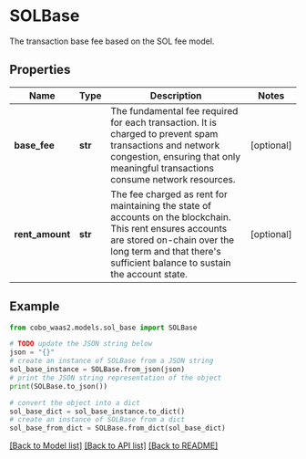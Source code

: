 # SOLBase

The transaction base fee based on the SOL fee model.

## Properties

Name | Type | Description | Notes
------------ | ------------- | ------------- | -------------
**base_fee** | **str** | The fundamental fee required for each transaction. It is charged to prevent spam transactions and network congestion, ensuring that only meaningful transactions consume network resources. | [optional] 
**rent_amount** | **str** | The fee charged as rent for maintaining the state of accounts on the blockchain. This rent ensures accounts are stored on-chain over the long term and that there&#39;s sufficient balance to sustain the account state. | [optional] 

## Example

```python
from cobo_waas2.models.sol_base import SOLBase

# TODO update the JSON string below
json = "{}"
# create an instance of SOLBase from a JSON string
sol_base_instance = SOLBase.from_json(json)
# print the JSON string representation of the object
print(SOLBase.to_json())

# convert the object into a dict
sol_base_dict = sol_base_instance.to_dict()
# create an instance of SOLBase from a dict
sol_base_from_dict = SOLBase.from_dict(sol_base_dict)
```
[[Back to Model list]](../README.md#documentation-for-models) [[Back to API list]](../README.md#documentation-for-api-endpoints) [[Back to README]](../README.md)


